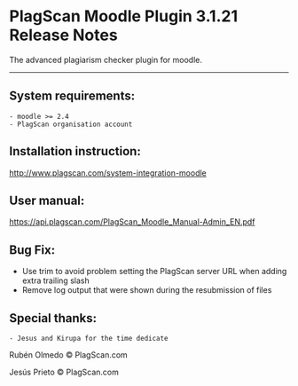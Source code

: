 # PlagScan Moodle Plugin 3.1.21 Release Notes

The advanced plagiarism checker plugin for moodle.

-------------

System requirements:
--------------------

    - moodle >= 2.4
    - PlagScan organisation account

Installation instruction:
-------------------------

http://www.plagscan.com/system-integration-moodle

User manual:
------------

https://api.plagscan.com/PlagScan_Moodle_Manual-Admin_EN.pdf

Bug Fix:
--------

- Use trim to avoid problem setting the PlagScan server URL when adding extra trailing slash
- Remove log output that were shown during the resubmission of files

Special thanks:
---------------

    - Jesus and Kirupa for the time dedicate

Rubén Olmedo © PlagScan.com

Jesús Prieto © PlagScan.com
